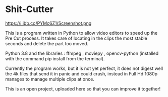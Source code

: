 # Shit-Cutter

https://i.ibb.co/PYMc6Z1/Screenshot.png



This is a program written in Python to allow video editors to speed up the Pre Cut process. It takes care of locating in the clips the most stable seconds and delete the part too moved.

Python 3.8 and the libraries :
ffmpeg , moviepy , opencv-python (installed with the command pip install from the terminal).

Currently the program works, but it is not yet perfect, it does not digest well the 4k files that send it in panic and could crash, instead in Full Hd 1080p manages to manage multiple clips at once.

This is an open project, uploaded here so that you can improve it together!
